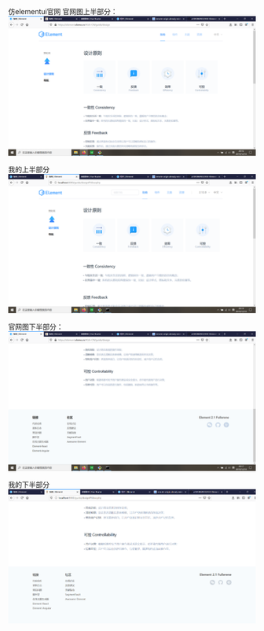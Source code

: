 仿elementui官网
官网图上半部分：
![Alt text](https://github.com/a1043860923/VUE-ElementUI/blob/master/md_img/element.PNG)

我的上半部分
![Alt text](https://github.com/a1043860923/VUE-ElementUI/blob/master/md_img/mysite.PNG)

官网图下半部分：
![Alt text](https://github.com/a1043860923/VUE-ElementUI/blob/master/md_img/element2.PNG)

我的下半部分
![Alt text](https://github.com/a1043860923/VUE-ElementUI/blob/master/md_img/mysite2.PNG)


